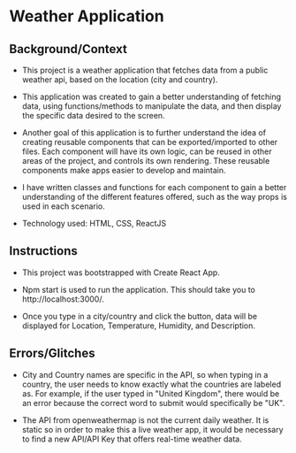 # Weather Application

## Background/Context

* This project is a weather application that fetches data from a public weather api, based on the location (city and country).

* This application was created to gain a better understanding of fetching data, using functions/methods to manipulate the data, and then display the specific data desired to the screen.

* Another goal of this application is to further understand the idea of creating reusable components that can be exported/imported to other files. Each component will have its own logic, can be reused in other areas of the project, and controls its own rendering. These reusable components make apps easier to develop and maintain.

* I have written classes and functions for each component to gain a better understanding of the different features offered, such as the way props is used in each scenario.

* Technology used: HTML, CSS, ReactJS

## Instructions

* This project was bootstrapped with Create React App.

* Npm start is used to run the application. This should take you to http://localhost:3000/.

* Once you type in a city/country and click the button, data will be displayed for Location, Temperature, Humidity, and Description.

## Errors/Glitches

* City and Country names are specific in the API, so when typing in a country, the user needs to know exactly what the countries are labeled as. For example, if the user typed in "United Kingdom", there would be an error because the correct word to submit would specifically be "UK".

* The API from openweathermap is not the current daily weather. It is static so in order to make this a live weather app, it would be necessary to find a new API/API Key that offers real-time weather data.

